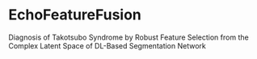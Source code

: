 # EchoFeatureFusion
Diagnosis of Takotsubo Syndrome by Robust Feature Selection from the Complex Latent Space of DL-Based Segmentation Network
